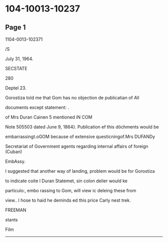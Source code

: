 # 104-10013-10237

## Page 1

1104-0013-102371

/S

July 31, 1964.

SECSTATE

280

Deptel 23.

Gorostiza told me that Gom has no objection de publicatian of All

documents except statement: .

of Mrs Duran Cainen 5 mentioned iN COM

Note 505503 dated June 9, 1864}. Publication ef this döchments would be

embarrassingt.oGOM because of extensive questicningof.Mrs DUFANDy

Secretariat of Government agents regarding internal affairs of foreign (Cuban)

EmbAssy.

I suggested that another way of landing, problem would be for Gorostiza

to indicate coite l Duran Statemet, sin colon delier would ke

particulo:, embo rassing to Gom, will view ic deleing these from

view.. I hose to haid he deminds ed this price Carly nest trek.

FREEMAN

stants

Film

---

